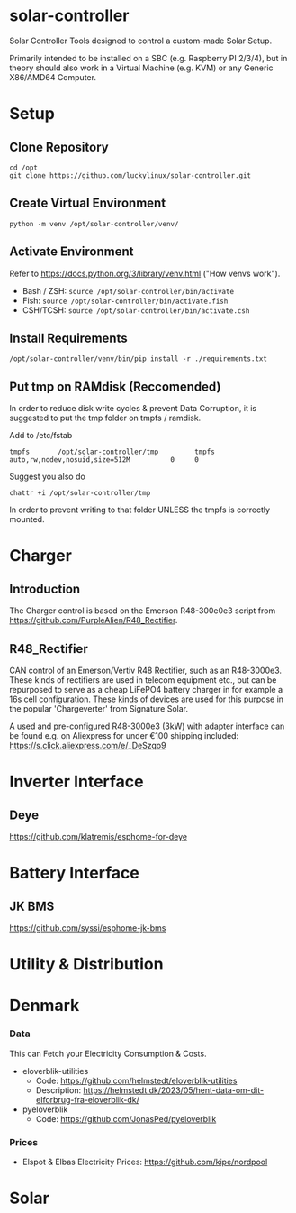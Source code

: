 # solar-controller
Solar Controller Tools designed to control a custom-made Solar Setup.

Primarily intended to be installed on a SBC (e.g. Raspberry PI 2/3/4), but in theory should also work in a Virtual Machine (e.g. KVM) or any Generic X86/AMD64 Computer.

# Setup
## Clone Repository
```
cd /opt
git clone https://github.com/luckylinux/solar-controller.git 
```

## Create Virtual Environment
```
python -m venv /opt/solar-controller/venv/
```

## Activate Environment
Refer to https://docs.python.org/3/library/venv.html ("How venvs work").

- Bash / ZSH: `source /opt/solar-controller/bin/activate`
- Fish: `source /opt/solar-controller/bin/activate.fish`
- CSH/TCSH: `source /opt/solar-controller/bin/activate.csh`


## Install Requirements
```
/opt/solar-controller/venv/bin/pip install -r ./requirements.txt
```

## Put tmp on RAMdisk (Reccomended)
In order to reduce disk write cycles & prevent Data Corruption, it is suggested to put the tmp folder on tmpfs / ramdisk.

Add to /etc/fstab
```
tmpfs		/opt/solar-controller/tmp         tmpfs   auto,rw,nodev,nosuid,size=512M          0		0
```

Suggest you also do
```
chattr +i /opt/solar-controller/tmp
```

In order to prevent writing to that folder UNLESS the tmpfs is correctly mounted.

# Charger
## Introduction
The Charger control is based on the Emerson R48-300e0e3 script from https://github.com/PurpleAlien/R48_Rectifier.

## R48_Rectifier
CAN control of an Emerson/Vertiv R48 Rectifier, such as an R48-3000e3. These kinds of rectifiers are used in telecom equipment etc., but can be repurposed to serve as a cheap LiFePO4 battery charger in for example a 16s cell configuration. These kinds of devices are used for this purpose in the popular 'Chargeverter' from Signature Solar.

A used and pre-configured R48-3000e3 (3kW) with adapter interface can be found e.g. on Aliexpress for under €100 shipping included: https://s.click.aliexpress.com/e/_DeSzqo9

# Inverter Interface
## Deye
https://github.com/klatremis/esphome-for-deye

# Battery Interface
## JK BMS
https://github.com/syssi/esphome-jk-bms

# Utility & Distribution
# Denmark
### Data
This can Fetch your Electricity Consumption & Costs.

- eloverblik-utilities
     - Code: https://github.com/helmstedt/eloverblik-utilities
     - Description: https://helmstedt.dk/2023/05/hent-data-om-dit-elforbrug-fra-eloverblik-dk/
- pyeloverblik
     - Code: https://github.com/JonasPed/pyeloverblik

### Prices
- Elspot & Elbas Electricity Prices: https://github.com/kipe/nordpool

# Solar
#
